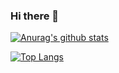 ### Hi there 👋

[![Anurag's github stats](https://github-readme-stats.vercel.app/api?username=xnor-bear&show_icons=true)](https://github.com/anuraghazra/github-readme-stats)

[![Top Langs](https://github-readme-stats.vercel.app/api/top-langs/?username=xnor-bear)](https://github.com/anuraghazra/github-readme-stats)
